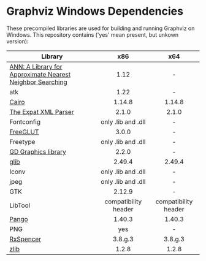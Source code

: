 # Graphviz Windows Dependencies

These precompiled libraries are used for building and running Graphviz on Windows. This repository contains ('yes' mean present, but unkown version):

| Library | x86 | x64 |
| ------- | :-: | :-: |
| [ANN: A Library for Approximate Nearest Neighbor Searching](http://www.cs.umd.edu/~mount/ANN/) | 1.12 | - |
| atk | 1.22 | - |
| [Cairo](http://windows.php.net/downloads/pecl/deps/) | 1.14.8 | 1.14.8 |
| [The Expat XML Parser](http://windows.php.net/downloads/pecl/deps/) | 2.1.0 | 2.1.0 |
| Fontconfig | only .lib and .dll | - |
| [FreeGLUT](http://www.transmissionzero.co.uk/software/freeglut-devel/) | 3.0.0 | - |
| Freetype | only .lib and .dll | - |
| [GD Graphics library](https://libgd.github.io/) | 2.2.0 | - |
| [glib](http://windows.php.net/downloads/php-sdk/deps/vc14/) | 2.49.4 | 2.49.4 |
| Iconv | only .lib and .dll | - |
| jpeg | only .lib and .dll | - |
| GTK | 2.12.9 | - |
| LibTool | compatibility header | compatibility header |
| [Pango](http://windows.php.net/downloads/pecl/deps/) | 1.40.3 | 1.40.3 |
| PNG | yes | - |
| [RxSpencer](http://gnuwin32.sourceforge.net/packages/rxspencer.htm) | 3.8.g.3 | 3.8.g.3 |
| [zlib](http://windows.php.net/downloads/php-sdk/deps/vc14/x64/) | 1.2.8 | 1.2.8 |
